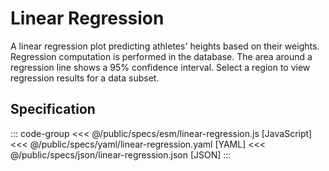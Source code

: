 <script setup>
  import { coordinator } from '@uwdata/vgplot';
  coordinator().clear();
</script>

# Linear Regression

A linear regression plot predicting athletes' heights based on their weights. Regression computation is performed in the database. The area around a regression line shows a 95% confidence interval. Select a region to view regression results for a data subset.

<Example spec="/specs/yaml/linear-regression.yaml" />

## Specification

::: code-group
<<< @/public/specs/esm/linear-regression.js [JavaScript]
<<< @/public/specs/yaml/linear-regression.yaml [YAML]
<<< @/public/specs/json/linear-regression.json [JSON]
:::
